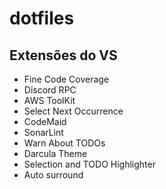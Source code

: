 # dotfiles

## Extensões do VS 
- Fine Code Coverage
- Discord RPC
- AWS ToolKit
- Select Next Occurrence
- CodeMaid
- SonarLint
- Warn About TODOs
- Darcula Theme
- Selection and TODO Highlighter
- Auto surround
